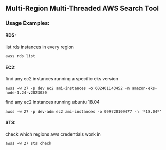 ## Multi-Region Multi-Threaded AWS Search Tool

### Usage Examples:

#### RDS:
list rds instances in every region
```
awss rds list
```

#### EC2:
find any ec2 instances running a specific eks version
```
awss -w 27 -p dev ec2 ami-instances -o 602401143452 -n amazon-eks-node-1.24-v2023030
```
find any ec2 instances running ubuntu 18.04
```
awss -w 27 -p dev-adm ec2 ami-instances -o 099720109477 -n '*18.04*'
```

#### STS:
check which regions aws credentials work in
```
awss -w 27 sts check
```